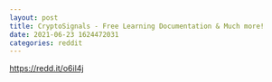 ```yaml
--- 
layout: post 
title: CryptoSignals - Free Learning Documentation & Much more! 
date: 2021-06-23 1624472031 
categories: reddit 
--- 
```

https://redd.it/o6il4j